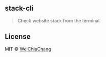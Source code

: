 ## stack-cli

> Check website stack from the terminal.

## License
MIT © [WeiChiaChang](https://github.com/WeiChiaChang)